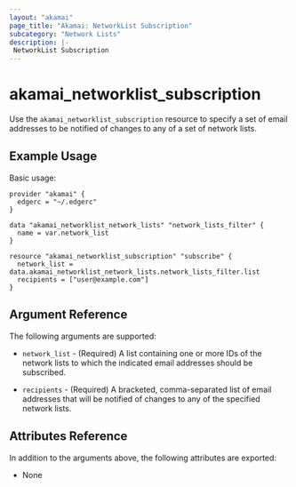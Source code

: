 ```yaml
---
layout: "akamai"
page_title: "Akamai: NetworkList Subscription"
subcategory: "Network Lists"
description: |-
 NetworkList Subscription
---
```


# akamai_networklist_subscription

Use the `akamai_networklist_subscription` resource to specify a set of email addresses to be notified of changes to any
of a set of network lists.

## Example Usage

Basic usage:

```hcl
provider "akamai" {
  edgerc = "~/.edgerc"
}

data "akamai_networklist_network_lists" "network_lists_filter" {
  name = var.network_list
}

resource "akamai_networklist_subscription" "subscribe" {
  network_list = data.akamai_networklist_network_lists.network_lists_filter.list
  recipients = ["user@example.com"]
}
```

## Argument Reference

The following arguments are supported:

* `network_list` - (Required) A list containing one or more IDs of the network lists to which the indicated email
  addresses should be subscribed.

* `recipients` - (Required) A bracketed, comma-separated list of email addresses that will be notified of changes to any
  of the specified network lists.

## Attributes Reference

In addition to the arguments above, the following attributes are exported:

* None

